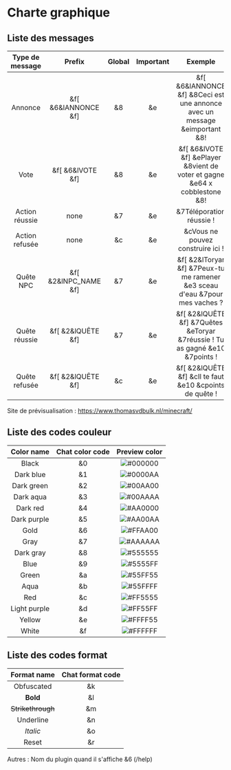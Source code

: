 # Charte graphique
## Liste des messages

| Type de message       | Prefix               | Global  | Important| Exemple                                                                    |
| :--------------------:|:--------------------:|:--------:|:--------:|:--------------------------------------------------------------------------:|
| Annonce               | &f[ &6&lANNONCE &f]  | &8       | &e       | &f[ &6&lANNONCE &f] &8Ceci est une annonce avec un message &eimportant &8! |
| Vote                  | &f[ &6&lVOTE &f]     | &8       | &e       | &f[ &6&lVOTE &f] &ePlayer &8vient de voter et gagne &e64 x cobblestone &8! |
| Action réussie        | none                 | &7       | &e       | &7Téléporation réussie !                                                   |
| Action refusée        | none                 | &c       | &e       | &cVous ne pouvez construire ici !                                          |
| Quête NPC             | &f[ &2&lNPC_NAME &f] | &7       | &e       | &f[ &2&lToryar &f] &7Peux-tu me ramener &e3 sceau d'eau &7pour mes vaches ?|
| Quête réussie         | &f[ &2&lQUÊTE &f]    | &7       | &e       | &f[ &2&lQUÊTE &f] &7Quêtes &eToryar &7réussie ! Tu as gagné &e10 &7points !|
| Quête refusée         | &f[ &2&lQUÊTE &f]    | &c       | &e       | &f[ &2&lQUÊTE &f] &cIl te faut &e10 &cpoints de quête !                    |

Site de prévisualisation : https://www.thomasvdbulk.nl/minecraft/

## Liste des codes couleur

| Color name  | Chat color code | Preview color                                            |
| :---------: |:---------------:| :-------------------------------------------------------:|
| Black       | &0              | ![#000000](https://placehold.it/15/000000/000000?text=+) |
| Dark blue   | &1              | ![#0000AA](https://placehold.it/15/0000AA/000000?text=+) |
| Dark green  | &2              | ![#00AA00](https://placehold.it/15/00AA00/000000?text=+) |
| Dark aqua   | &3              | ![#00AAAA](https://placehold.it/15/00AAAA/000000?text=+) |
| Dark red    | &4              | ![#AA0000](https://placehold.it/15/AA0000/000000?text=+) |
| Dark purple | &5              | ![#AA00AA](https://placehold.it/15/AA00AA/000000?text=+) |
| Gold        | &6              | ![#FFAA00](https://placehold.it/15/FFAA00/000000?text=+) |
| Gray        | &7              | ![#AAAAAA](https://placehold.it/15/AAAAAA/000000?text=+) |
| Dark gray   | &8              | ![#555555](https://placehold.it/15/555555/000000?text=+) |
| Blue        | &9              | ![#5555FF](https://placehold.it/15/5555FF/000000?text=+) |
| Green       | &a              | ![#55FF55](https://placehold.it/15/00AA00/000000?text=+) |
| Aqua        | &b              | ![#55FFFF](https://placehold.it/15/55FFFF/000000?text=+) |
| Red         | &c              | ![#FF5555](https://placehold.it/15/FF5555/000000?text=+) |
| Light purple| &d              | ![#FF55FF](https://placehold.it/15/FF55FF/000000?text=+) |
| Yellow      | &e              | ![#FFFF55](https://placehold.it/15/FFFF55/000000?text=+) |
| White       | &f              | ![#FFFFFF](https://placehold.it/15/FFFFFF/000000?text=+) |

## Liste des codes format
| Format name       | Chat format code |
| :----------------:|:----------------:|
| Obfuscated        | &k               |
| **Bold**          | &l               |
| ~~Strikethrough~~ | &m               |
| Underline         | &n               |
| *Italic*          | &o               |
| Reset             | &r               |

Autres :
Nom du plugin quand il s'affiche &6 (/help)
